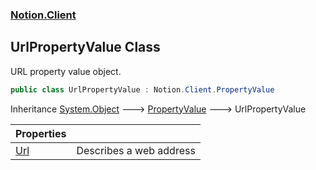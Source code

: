 ### [Notion.Client](Notion.Client.md 'Notion.Client')

## UrlPropertyValue Class

URL property value object.

```csharp
public class UrlPropertyValue : Notion.Client.PropertyValue
```

Inheritance [System.Object](https://docs.microsoft.com/en-us/dotnet/api/System.Object 'System.Object') &#129106; [PropertyValue](Notion.Client.PropertyValue.md 'Notion.Client.PropertyValue') &#129106; UrlPropertyValue

| Properties | |
| :--- | :--- |
| [Url](Notion.Client.UrlPropertyValue.Url.md 'Notion.Client.UrlPropertyValue.Url') | Describes a web address |
